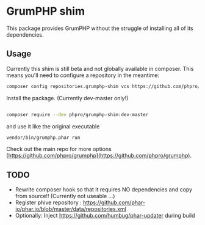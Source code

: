 # GrumPHP shim

This package provides GrumPHP without the struggle of installing all of its dependencies.

## Usage

Currently this shim is still beta and not globally available in composer.
This means you'll need to configure a repository in the meantime:

```bash
composer config repositories.grumphp-shim vcs https://github.com/phpro/grumphp-shim
```

Install the package. (Currently dev-master only!)

```bash

composer require --dev phpro/grumphp-shim:dev-master
```

and use it like the original executable

```bash
vendor/bin/grumphp.phar run
```

Check out the main repo for more options [https://github.com/phpro/grumphp](https://github.com/phpro/grumphp).


## TODO

- Rewrite composer hook so that it requires NO dependencies and copy from source!! (Currently not useable ...)
- Register phive repository : https://github.com/phar-io/phar.io/blob/master/data/repositories.xml
- Optionally: Inject https://github.com/humbug/phar-updater during build
